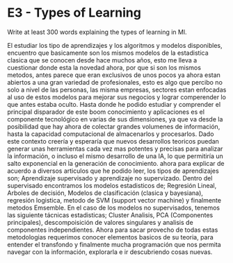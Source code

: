 # E3 - Types of Learning

Write at least 300 words explaining the types of learning in Ml.


El estudiar los tipo de aprendizajes y los algoritmos y modelos disponibles, encuentro que basicamente son los mismos modelos de la estadistica clasica que se conocen desde hace muchos años, esto me lleva a cuestionar donde esta la novedad ahora, por que si son los mismos metodos, antes parece que eran exclusivos de unos pocos ya ahora estan abiertos a una gran variedad de profesionales, esto es algo que percibo  no solo a nivel de las personas, las misma empresas, sectores estan enfocadas al uso de estos modelos para mejorar sus negocios y lograr comperender lo que antes estaba oculto. Hasta donde he podido estudiar y comprender el principal disparador de este boom conocimiento y aplicaciones es el componente tecnológico en varias de sus dimensiones, ya que va desde la posibilidad que hay ahora de colectar grandes volumenes de información, hasta la capacidad computacional de almacenarlos y procesarlos. Dado este contexto creería y esperaría que nuevos desarrollos teoricos puedan generar unas herramientas cada vez mas potentes y precisas para analizar la información, o incluso el mismo desarrollo de una IA, lo que permitiría un salto exponencial en la generación de conocimiento. ahora para explicar de acuerdo a diversos articulos que he podido leer, los tipos de aprendizajes son; Aprendizaje supervisado y aprendizaje no supervizado. Dentro del supervisado encontramos los modelos estadisticos de; Regresión Lineal, Arboles de decisión, Modelos de clasificación (clasica y bayesiana), regresión logistica, metodo de SVM (support vector machine) y finalmente metodos Emsemble. En el caso de los modelos no supervisados, tenemos las siguiente tácnicas estadisticas; Cluster Analisis, PCA (Componentes principales), descompoisición de valores singulares y analisis de componentes independientes. Ahora para sacar provecho de todas estas metodologias requerimos conocer elementos basicos de su teoria, para entender el transfondo y finalmente mucha programación que nos permita navegar con la información, explorarla e ir descubriendo cosas nuevas.
